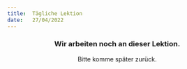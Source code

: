 ```yaml
---
title:  Tägliche Lektion
date:   27/04/2022
---
```


### <center>Wir arbeiten noch an dieser Lektion.</center>
<center>Bitte komme später zurück.</center>